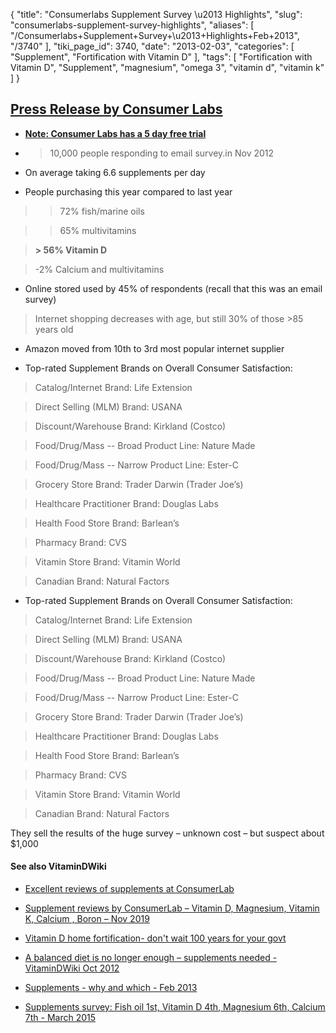 {
    "title": "Consumerlabs Supplement Survey \u2013 Highlights",
    "slug": "consumerlabs-supplement-survey-highlights",
    "aliases": [
        "/Consumerlabs+Supplement+Survey+\u2013+Highlights+Feb+2013",
        "/3740"
    ],
    "tiki_page_id": 3740,
    "date": "2013-02-03",
    "categories": [
        "Supplement",
        "Fortification with Vitamin D"
    ],
    "tags": [
        "Fortification with Vitamin D",
        "Supplement",
        "magnesium",
        "omega 3",
        "vitamin d",
        "vitamin k"
    ]
}


## [Press Release by Consumer Labs](https://www.consumerlab.com/news/highlights_vitamin_supplements_survey/1_31_2013/?)

*  **[Note: Consumer Labs has a 5 day free trial](https://www.consumerlab.com/freetrialwcc-signup.asp?CLTRKID=NEWSLETTER)** 

* > 10,000 people responding to email survey.in Nov 2012

* On average taking 6.6 supplements per day

* People purchasing this year compared to last year 

> > 72% fish/marine oils

> > 65% multivitamins

>  **> 56% Vitamin D** 

> -2% Calcium and multivitamins

* Online stored used by 45% of respondents (recall that this was an email survey)

> Internet shopping decreases with age, but still 30% of those >85 years old

* Amazon moved from 10th to 3rd most popular internet supplier

* Top-rated Supplement Brands on Overall Consumer Satisfaction:

> Catalog/Internet Brand: Life Extension

> Direct Selling (MLM) Brand: USANA

> Discount/Warehouse Brand: Kirkland (Costco)

> Food/Drug/Mass -- Broad Product Line: Nature Made

> Food/Drug/Mass -- Narrow Product Line: Ester-C

> Grocery Store Brand: Trader Darwin (Trader Joe’s)

> Healthcare Practitioner Brand: Douglas Labs

> Health Food Store Brand: Barlean’s

> Pharmacy Brand: CVS

> Vitamin Store Brand: Vitamin World

> Canadian Brand: Natural Factors

* Top-rated Supplement Brands on Overall Consumer Satisfaction:

> Catalog/Internet Brand: Life Extension

> Direct Selling (MLM) Brand: USANA

> Discount/Warehouse Brand: Kirkland (Costco)

> Food/Drug/Mass -- Broad Product Line: Nature Made

> Food/Drug/Mass -- Narrow Product Line: Ester-C

> Grocery Store Brand: Trader Darwin (Trader Joe’s)

> Healthcare Practitioner Brand: Douglas Labs

> Health Food Store Brand: Barlean’s

> Pharmacy Brand: CVS

> Vitamin Store Brand: Vitamin World

> Canadian Brand: Natural Factors

They sell the results of the huge survey – unknown cost – but suspect about $1,000

#### See also VitaminDWiki

* [Excellent reviews of supplements at ConsumerLab](/posts/excellent-reviews-of-supplements-at-consumerlab)

* [Supplement reviews by ConsumerLab – Vitamin D, Magnesium, Vitamin K, Calcium , Boron – Nov 2019](/posts/supplement-reviews-by-consumerlab-vitamin-d-magnesium-vitamin-k-calcium-boron)

* [Vitamin D home fortification- don't wait 100 years for your govt](/posts/vitamin-d-home-fortification-dont-wait-100-years-for-your-govt)

* [A balanced diet is no longer enough – supplements needed - VitaminDWiki Oct 2012](/posts/a-balanced-diet-is-no-longer-enough-supplements-needed-vitamindwiki)

* [Supplements - why and which - Feb 2013](/posts/supplements-why-and-which)

* [Supplements survey: Fish oil 1st, Vitamin D 4th, Magnesium 6th, Calcium 7th - March 2015](/posts/supplements-survey-fish-oil-1st-vitamin-d-4th-magnesium-6th-calcium-7th)